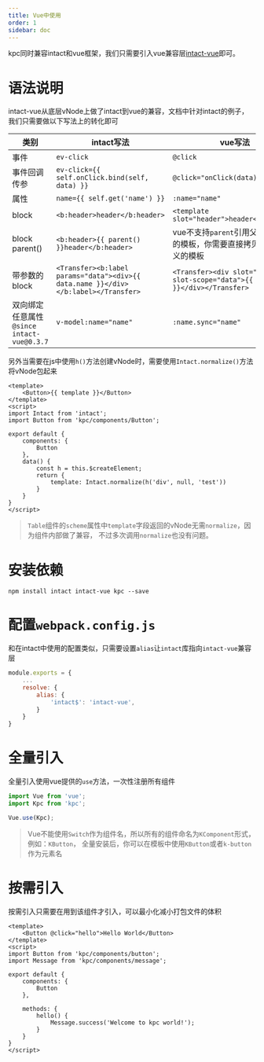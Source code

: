 ```yaml
---
title: Vue中使用
order: 1
sidebar: doc
---
```


kpc同时兼容intact和vue框架，我们只需要引入vue兼容层[intact-vue][1]即可。

# 语法说明

intact-vue从底层vNode上做了intact到vue的兼容，文档中针对intact的例子，
我们只需要做以下写法上的转化即可

| 类别 | intact写法 | vue写法 |
| --- | --- | --- |
| 事件 | `ev-click` | `@click` |
| 事件回调传参 | `ev-click={{ self.onClick.bind(self, data) }}` | `@click="onClick(data)"` |
| 属性 | `name={{ self.get('name') }}` | `:name="name"` |
| block | `<b:header>header</b:header>` | `<template slot="header">header</template>` |
| block parent() | `<b:header>{{ parent() }}header</b:header>` | vue不支持`parent`引用父组件中定义的模板，你需要直接拷贝父组件定义的模板 |
| 带参数的block | `<Transfer><b:label params="data"><div>{{ data.name }}</div></b:label></Transfer>` | `<Transfer><div slot="label" slot-scope="data">{{ data.name }}</div></Transfer>` |
| 双向绑定任意属性 `@since intact-vue@0.3.7` | `v-model:name="name"` | `:name.sync="name"` |

另外当需要在js中使用`h()`方法创建vNode时，需要使用`Intact.normalize()`方法将vNode包起来

```vue
<template>
    <Button>{{ template }}</Button>
</template>
<script>
import Intact from 'intact';
import Button from 'kpc/components/Button';

export default {
    components: {
        Button
    },
    data() {
        const h = this.$createElement;
        return {
            template: Intact.normalize(h('div', null, 'test'))
        }
    }
}
</script>
```

> `Table`组件的`scheme`属性中`template`字段返回的vNode无需`normalize`，因为组件内部做了兼容，
> 不过多次调用`normalize`也没有问题。

# 安装依赖

```shell
npm install intact intact-vue kpc --save

```

# 配置`webpack.config.js`

和在intact中使用的配置类似，只需要设置`alias`让`intact`库指向`intact-vue`兼容层

```js
module.exports = {
    ...
    resolve: {
        alias: {
            'intact$': 'intact-vue',
        }
    }
}
```

# 全量引入

全量引入使用vue提供的`use`方法，一次性注册所有组件

```js
import Vue from 'vue';
import Kpc from 'kpc';

Vue.use(Kpc);
```

> Vue不能使用`Switch`作为组件名，所以所有的组件命名为`KComponent`形式，例如：`KButton`，
> 全量安装后，你可以在模板中使用`KButton`或者`k-button`作为元素名

# 按需引入

按需引入只需要在用到该组件才引入，可以最小化减小打包文件的体积

```vue
<template>
    <Button @click="hello">Hello World</Button>
</template>
<script>
import Button from 'kpc/components/button';
import Message from 'kpc/components/message';

export default {
    components: {
        Button
    },

    methods: {
        hello() {
            Message.success('Welcome to kpc world!');
        }
    }
}
</script>
```

[1]: https://github.com/Javey/intact-vue
